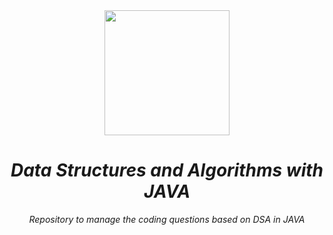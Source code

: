 <div align="center"><img src="https://user-images.githubusercontent.com/60578902/148161475-83e65476-8be7-4e20-84a4-bdb53572cb58.png" width="200" height="200"/></div>

# <div align="center">_Data Structures and Algorithms with JAVA_</div>
_<div align="center">Repository to manage the coding questions based on DSA in JAVA</div>_
